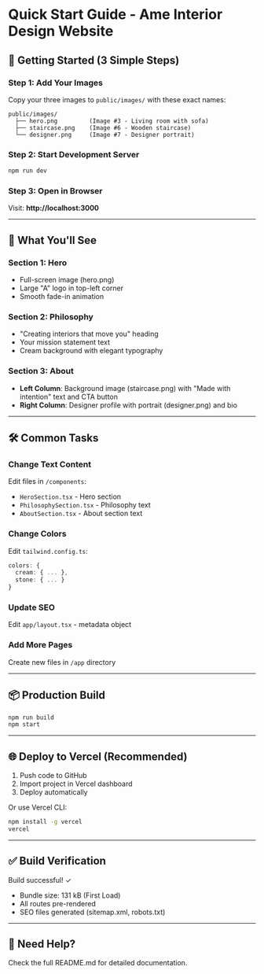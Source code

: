 # Quick Start Guide - Ame Interior Design Website

## 🚀 Getting Started (3 Simple Steps)

### Step 1: Add Your Images

Copy your three images to `public/images/` with these exact names:

```
public/images/
  ├── hero.png         (Image #3 - Living room with sofa)
  ├── staircase.png    (Image #6 - Wooden staircase)
  └── designer.png     (Image #7 - Designer portrait)
```

### Step 2: Start Development Server

```bash
npm run dev
```

### Step 3: Open in Browser

Visit: **http://localhost:3000**

---

## 🎨 What You'll See

### Section 1: Hero
- Full-screen image (hero.png)
- Large "A" logo in top-left corner
- Smooth fade-in animation

### Section 2: Philosophy
- "Creating interiors that move you" heading
- Your mission statement text
- Cream background with elegant typography

### Section 3: About
- **Left Column**: Background image (staircase.png) with "Made with intention" text and CTA button
- **Right Column**: Designer profile with portrait (designer.png) and bio

---

## 🛠️ Common Tasks

### Change Text Content
Edit files in `/components`:
- `HeroSection.tsx` - Hero section
- `PhilosophySection.tsx` - Philosophy text
- `AboutSection.tsx` - About section text

### Change Colors
Edit `tailwind.config.ts`:
```typescript
colors: {
  cream: { ... },
  stone: { ... }
}
```

### Update SEO
Edit `app/layout.tsx` - metadata object

### Add More Pages
Create new files in `/app` directory

---

## 📦 Production Build

```bash
npm run build
npm start
```

---

## 🌐 Deploy to Vercel (Recommended)

1. Push code to GitHub
2. Import project in Vercel dashboard
3. Deploy automatically

Or use Vercel CLI:
```bash
npm install -g vercel
vercel
```

---

## ✅ Build Verification

Build successful! ✓
- Bundle size: 131 kB (First Load)
- All routes pre-rendered
- SEO files generated (sitemap.xml, robots.txt)

---

## 📧 Need Help?

Check the full README.md for detailed documentation.
